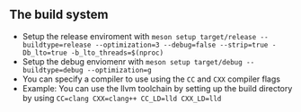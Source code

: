 ## The build system
* Setup the release enviroment with
`meson setup target/release --buildtype=release --optimization=3 --debug=false --strip=true -Db_lto=true -b_lto_threads=$(nproc)`
* Setup the debug enviomenr with
`meson setup target/debug --buildtype=debug --optimization=g`
* You can specify a compiler to use using the `CC` and `CXX` compiler flags
* Example: You can use the llvm toolchain by setting up the build directory by using 
`CC=clang CXX=clang++ CC_LD=lld CXX_LD=lld`